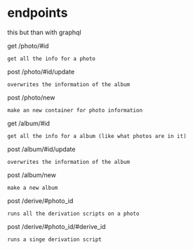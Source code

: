 # endpoints
this but than with graphql

get /photo/\#id

    get all the info for a photo
    
post /photo/\#id/update

    overwrites the information of the album
    
post /photo/new

    make an new container for photo information

get /album/\#id

    get all the info for a album (like what photos are in it)
    
post /album/\#id/update

    overwrites the information of the album
    
post /album/new

    make a new album

post /derive/\#photo_id

    runs all the derivation scripts on a photo
    
post /derive/\#photo_id/\#derive_id

    runs a singe derivation script
